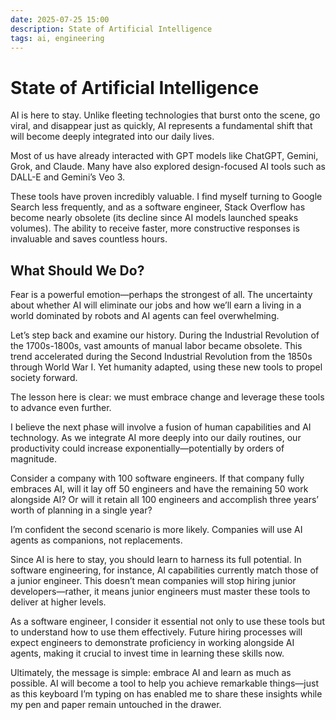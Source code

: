 ```yaml
---
date: 2025-07-25 15:00
description: State of Artificial Intelligence
tags: ai, engineering
---
```


# State of Artificial Intelligence

AI is here to stay.  Unlike fleeting technologies that burst onto the scene, go viral, and disappear just as quickly, AI represents a fundamental shift that will become deeply integrated into our daily lives.

Most of us have already interacted with GPT models like ChatGPT, Gemini, Grok, and Claude.  Many have also explored design-focused AI tools such as DALL-E and Gemini’s Veo 3.

These tools have proven incredibly valuable.  I find myself turning to Google Search less frequently, and as a software engineer, Stack Overflow has become nearly obsolete (its decline since AI models launched speaks volumes).  The ability to receive faster, more constructive responses is invaluable and saves countless hours.

## What Should We Do?

Fear is a powerful emotion—perhaps the strongest of all.  The uncertainty about whether AI will eliminate our jobs and how we’ll earn a living in a world dominated by robots and AI agents can feel overwhelming.

Let’s step back and examine our history.  During the Industrial Revolution of the 1700s-1800s, vast amounts of manual labor became obsolete.  This trend accelerated during the Second Industrial Revolution from the 1850s through World War I.  Yet humanity adapted, using these new tools to propel society forward.

The lesson here is clear: we must embrace change and leverage these tools to advance even further.

I believe the next phase will involve a fusion of human capabilities and AI technology.  As we integrate AI more deeply into our daily routines, our productivity could increase exponentially—potentially by orders of magnitude.

Consider a company with 100 software engineers.  If that company fully embraces AI, will it lay off 50 engineers and have the remaining 50 work alongside AI?  Or will it retain all 100 engineers and accomplish three years’ worth of planning in a single year?

I’m confident the second scenario is more likely.  Companies will use AI agents as companions, not replacements.

Since AI is here to stay, you should learn to harness its full potential.  In software engineering, for instance, AI capabilities currently match those of a junior engineer.  This doesn’t mean companies will stop hiring junior developers—rather, it means junior engineers must master these tools to deliver at higher levels.

As a software engineer, I consider it essential not only to use these tools but to understand how to use them effectively.  Future hiring processes will expect engineers to demonstrate proficiency in working alongside AI agents, making it crucial to invest time in learning these skills now.

Ultimately, the message is simple: embrace AI and learn as much as possible.  AI will become a tool to help you achieve remarkable things—just as this keyboard I’m typing on has enabled me to share these insights while my pen and paper remain untouched in the drawer.